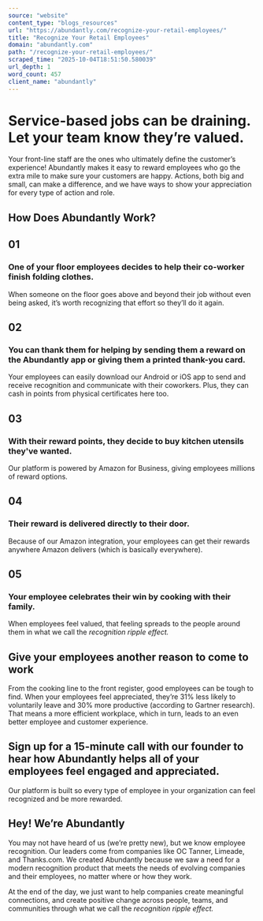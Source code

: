 ```yaml
---
source: "website"
content_type: "blogs_resources"
url: "https://abundantly.com/recognize-your-retail-employees/"
title: "Recognize Your Retail Employees"
domain: "abundantly.com"
path: "/recognize-your-retail-employees/"
scraped_time: "2025-10-04T18:51:50.580039"
url_depth: 1
word_count: 457
client_name: "abundantly"
---
```


# Service-based jobs can be draining. Let your team know they’re valued.

Your front-line staff are the ones who ultimately define the customer’s experience! Abundantly makes it easy to reward employees who go the extra mile to make sure your customers are happy. Actions, both big and small, can make a difference, and we have ways to show your appreciation for every type of action and role.

## How Does Abundantly Work?

## 01

### One of your floor employees decides to help their co-worker finish folding clothes.

When someone on the floor goes above and beyond their job without even being asked, it’s worth recognizing that effort so they’ll do it again.

## 02

### You can thank them for helping by sending them a reward on the Abundantly app or giving them a printed thank-you card.

Your employees can easily download our Android or iOS app to send and receive recognition and communicate with their coworkers. Plus, they can cash in points from physical certificates here too.

## 03

### With their reward points, they decide to buy kitchen utensils they've wanted.

Our platform is powered by Amazon for Business, giving employees millions of reward options.

## 04

### Their reward is delivered directly to their door.

Because of our Amazon integration, your employees can get their rewards anywhere Amazon delivers (which is basically everywhere).

## 05

### Your employee celebrates their win by cooking with their family.

When employees feel valued, that feeling spreads to the people around them in what we call the _recognition ripple effect._

## Give your employees another reason to come to work

From the cooking line to the front register, good employees can be tough to find. When your employees feel appreciated, they’re 31% less likely to voluntarily leave and 30% more productive (according to Gartner research). That means a more efficient workplace, which in turn, leads to an even better employee and customer experience.

## Sign up for a 15-minute call with our founder to hear how Abundantly helps all of your employees feel engaged and appreciated.

Our platform is built so every type of employee in your organization can feel recognized and be more rewarded.

## Hey! We’re Abundantly

You may not have heard of us (we’re pretty new), but we know employee recognition. Our leaders come from companies like OC Tanner, Limeade, and Thanks.com. We created Abundantly because we saw a need for a modern recognition product that meets the needs of evolving companies and their employees, no matter where or how they work.

At the end of the day, we just want to help companies create meaningful connections, and create positive change across people, teams, and communities through what we call the _recognition ripple effect._